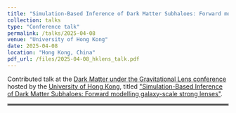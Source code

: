 ```yaml
---
title: "Simulation-Based Inference of Dark Matter Subhaloes: Forward modelling galaxy-scale strong lenses"
collection: talks
type: "Conference talk"
permalink: /talks/2025-04-08
venue: "University of Hong Kong"
date: 2025-04-08
location: "Hong Kong, China"
pdf_url: /files/2025-04-08_hklens_talk.pdf
---
```


 Contributed talk at the [Dark Matter under the Gravitational Lens conference](https://astrobh.physics.hku.hk/event/5/overview) hosted by the [University of Hong Kong](https://hku.hk/), titled ["Simulation-Based Inference of Dark Matter Subhaloes: Forward modelling galaxy-scale strong lenses"](../files/2025-04-08_hklens_talk.pdf).

<hr style="border:2px solid gray">
